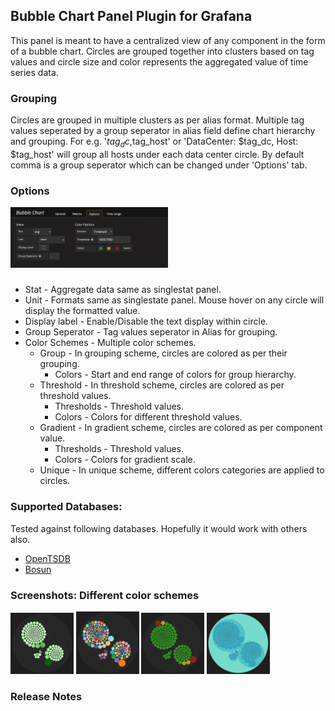 ## Bubble Chart Panel Plugin for Grafana
This panel is meant to have a centralized view of any component in the form of a bubble chart. Circles are grouped together into clusters based on tag values and circle size and color represents the aggregated value of time series data.

### Grouping
Circles are grouped in multiple clusters as per alias format. Multiple tag values seperated by a group seperator in alias field define chart hierarchy and grouping. For e.g. '$tag_dc,$tag_host' or 'DataCenter: $tag_dc, Host: $tag_host' will group all hosts under each data center circle. By default comma is a group seperator which can be changed under 'Options' tab. 

### Options
<img src="src/img/BC_O1.png" title="Options" width="50%" height="50%">

###
* Stat - Aggregate data same as singlestat panel.
* Unit - Formats same as singlestate panel. Mouse hover on any circle will display the formatted value.
* Display label - Enable/Disable the text display within circle.
* Group Seperator - Tag values seperator in Alias for grouping. 
* Color Schemes - Multiple color schemes.
    * Group - In grouping scheme, circles are colored as per their grouping.
        * Colors -  Start and end range of colors for group hierarchy.
    * Threshold - In threshold scheme, circles are colored as per threshold values.
        * Thresholds - Threshold values.
        * Colors - Colors for different threshold values.
    * Gradient - In gradient scheme, circles are colored as per component value.  
        * Thresholds - Threshold values.
        * Colors - Colors for gradient scale.
    * Unique - In unique scheme, different colors categories are applied to circles.

### Supported Databases:
Tested against following databases. Hopefully it would work with others also. 
* [OpenTSDB](http://opentsdb.net/)
* [Bosun](http://bosun.org/)

### Screenshots: Different color schemes
<img src="src/img/BC.png" title="Gradient color scheme" width="20%" height="20%">  <img src="src/img/BC1.png" title="Unique color scheme" width="20%" height="20%">  <img src="src/img/BC3.png" title="Threshold color scheme" width="20%" height="20%">  <img src="src/img/BC2.png" title="Group color scheme" width="20%" height="20%">

### Release Notes